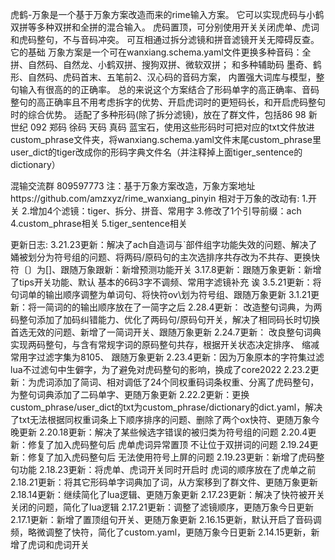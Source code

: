 
虎鹤-万象是一个基于万象方案改造而来的rime输入方案。
它可以实现虎码与小鹤双拼等多种双拼和全拼的混合输入。
虎码置顶，可分别使用开关关闭虎单、虎词和虎码整句，不与音码冲突。
可互相通过拆分滤镜和拼音滤镜开关无障碍反查。
它的基础 万象方案是一个可在wanxiang.schema.yaml文件更换多种音码：全拼、自然码、自然龙、小鹤双拼、搜狗双拼、微软双拼；
和多种辅助码 墨奇、鹤形、自然码、虎码首末、五笔前2、汉心码的音码方案，
内置强大词库与模型，整句输入有很高的的正确率。
总的来说这个方案结合了形码单字的高正确率、音码整句的高正确率且不用考虑拆字的优势、开启虎词时的更短码长，和开启虎码整句时的综合优势。
适配了多种形码(除了拆分滤镜)，放在了群文件，包括86 98 新世纪 092 郑码 徐码 天码 真码 蓝宝石，使用这些形码时可把对应的txt文件放进custom_phrase文件夹，将wanxiang.schema.yaml文件末尾custom_phrase里user_dict的tiger改成你的形码字典文件名（并注释掉上面tiger_sentence的dictionary）


混输交流群 809597773
注：基于万象方案改造，万象方案地址https://github.com/amzxyz/rime_wanxiang_pinyin
相对于万象的改动有:
1.开关
2.增加4个滤镜：tiger、拆分、拼音、常用字
3.修改了1个引导前缀：ach
4.custom_phrase相关
5.tiger_sentence相关


更新日志:
3.21.23更新：解决了ach自造词与`部件组字功能失效的问题、解决了㛚被划分为符号组的问题、将两码/原码句的主次选排序共存改为不共存、更换快符〔〕为[]、跟随万象跟新：新增预测功能开关
3.17.8更新：跟随万象更新：新增了tips开关功能、默认 基本的6码3字不调频、常用字滤镜补充 诶
3.5.21更新：将句词单的输出顺序调整为单词句、将快符ov\划为符号组、跟随万象更新
3.1.21更新：将一简词的的输出顺序放在了一简字之后
2.28.4更新：
改造整句词典，为两码整句添加了加码纠错能力、优化了两码句/原码句开关，解决了相同码长时切换首选无效的问题、新增了一简词开关、跟随万象更新
2.24.7更新：
改良整句词典实现两码整句，与含有常规字词的原码整句共存，根据开关状态决定排序、
缩减常用字过滤字集为8105、
跟随万象更新
2.23.4更新：因为万象原本的字符集过滤lua不过滤句中生僻字，为了避免对虎码整句的影响，换成了core2022
2.23.2更新：为虎词添加了简词、相对调低了24个同权重码词条权重、分离了虎码整句，为整句词典添加了二码单字、更随万象更新
2.22.2更新：更换 custom_phrase/user_dict的txt为custom_phrase/dictionary的dict.yaml，解决了txt无法根据同权重词条上下顺序排序的问题、删除了两个ox快符、更随万象今晚更新
2.20.18更新：解决了某些候选字错误的被归类为符号组的问题
2.20.4更新：修复了加入虎码整句后 虎单虎词异常置顶 不让位于双拼词的问题
2.19.24更新：修复了加入虎码整句后 无法使用符号上屏的问题
2.19.23更新：新增了虎码整句功能
2.18.23更新：将虎单、虎词开关同时开启时 虎词的顺序放在了虎单之前
2.18.21更新：将其它形码单字词典加了词，从方案移到了群文件、更随万象更新
2.18.14更新：继续简化了lua逻辑、更随万象更新
2.17.23更新：解决了快符被开关关闭的问题，简化了lua逻辑
2.17.21更新：调整了滤镜顺序，更随万象今日更新
2.17.1更新：新增了置顶组句开关、更随万象更新
2.16.15更新，默认开启了音码调频，略微调整了快符，简化了custom.yaml，更随万象今日更新
2.14.15更新，新增了虎词和虎词开关
